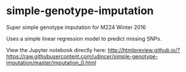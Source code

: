 # simple-genotype-imputation
Super simple genotype imputation for M224 Winter 2016

Uses a simple linear regression model to predict missing SNPs.

View the Jupyter notebook directly here:
http://htmlpreview.github.io/?https://raw.githubusercontent.com/udincer/simple-genotype-imputation/master/imputation_0.html
